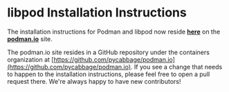 # libpod Installation Instructions

The installation instructions for Podman and libpod now reside **[here](https://podman.io/getting-started/installation)** on the **[podman.io](https://podman.io)** site.

The podman.io site resides in a GitHub repository under the containers organization at [https://github.com/pycabbage/podman.io](https://github.com/pycabbage/podman.io). If you see a change that needs to happen to the installation instructions, please feel free to open a pull request there. We're always happy to have new contributors!
